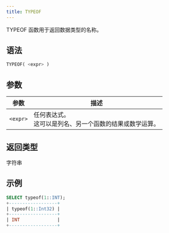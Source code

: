 ```yaml
---
title: TYPEOF
---
```


TYPEOF 函数用于返回数据类型的名称。

## 语法

```sql
TYPEOF( <expr> )
```

## 参数

| 参数        | 描述        |
| ----------- | ----------- |
| `<expr>` | 任何表达式。<br />这可以是列名、另一个函数的结果或数学运算。

## 返回类型

字符串

## 示例

```sql
SELECT typeof(1::INT);
+------------------+
| typeof(1::Int32) |
+------------------+
| INT              |
+------------------+
```